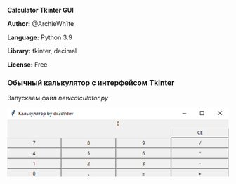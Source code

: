 **Calculator Tkinter GUI**

**Author:** @ArchieWh1te

**Language:** Python 3.9

**Library:** tkinter, decimal

**License:** Free

### Обычный калькулятор с интерфейсом Tkinter

Запускаем файл *newcalculator.py*


![screen](screen/tkintercalc.png)